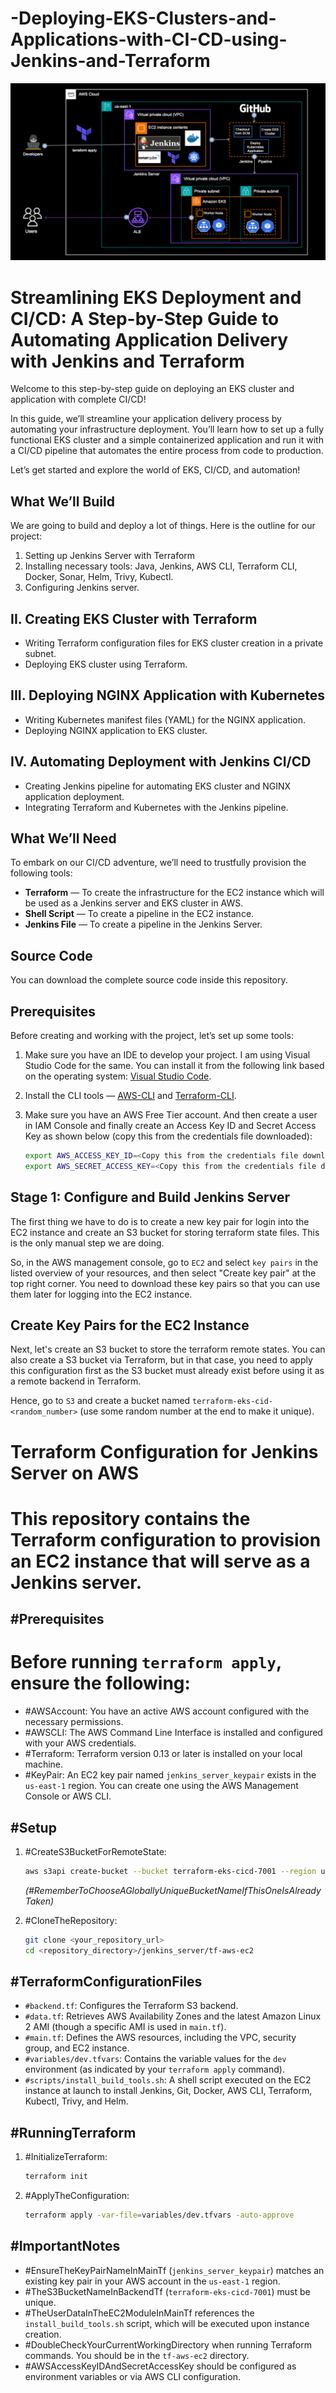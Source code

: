 # -Deploying-EKS-Clusters-and-Applications-with-CI-CD-using-Jenkins-and-Terraform

![Deploying-EKS-Clusters-and-Applications-with-CI-CD-using-Jenkins-and-Terraform](https://github.com/fareedmohamed11/-Deploying-EKS-Clusters-and-Applications-with-CI-CD-using-Jenkins-and-Terraform/blob/20dd743064a3f065309758ba9e695e85a072f2d5/image.png)

# Streamlining EKS Deployment and CI/CD: A Step-by-Step Guide to Automating Application Delivery with Jenkins and Terraform

Welcome to this step-by-step guide on deploying an EKS cluster and application with complete CI/CD!

In this guide, we’ll streamline your application delivery process by automating your infrastructure deployment. You’ll learn how to set up a fully functional EKS cluster and a simple containerized application and run it with a CI/CD pipeline that automates the entire process from code to production.

Let’s get started and explore the world of EKS, CI/CD, and automation!

## What We’ll Build
We are going to build and deploy a lot of things. Here is the outline for our project:

1. Setting up Jenkins Server with Terraform
2. Installing necessary tools: Java, Jenkins, AWS CLI, Terraform CLI, Docker, Sonar, Helm, Trivy, Kubectl.
3. Configuring Jenkins server.
## II. Creating EKS Cluster with Terraform
- Writing Terraform configuration files for EKS cluster creation in a private subnet.
- Deploying EKS cluster using Terraform.

## III. Deploying NGINX Application with Kubernetes
- Writing Kubernetes manifest files (YAML) for the NGINX application.
- Deploying NGINX application to EKS cluster.

## IV. Automating Deployment with Jenkins CI/CD
- Creating Jenkins pipeline for automating EKS cluster and NGINX application deployment.
- Integrating Terraform and Kubernetes with the Jenkins pipeline.

## What We’ll Need
To embark on our CI/CD adventure, we’ll need to trustfully provision the following tools:
- **Terraform** — To create the infrastructure for the EC2 instance which will be used as a Jenkins server and EKS cluster in AWS.
- **Shell Script** — To create a pipeline in the EC2 instance.
- **Jenkins File** — To create a pipeline in the Jenkins Server.
## Source Code
You can download the complete source code inside this repository.

## Prerequisites
Before creating and working with the project, let’s set up some tools:

1. Make sure you have an IDE to develop your project. I am using Visual Studio Code for the same. You can install it from the following link based on the operating system: [Visual Studio Code](https://code.visualstudio.com/download).

2. Install the CLI tools — [AWS-CLI](https://aws.amazon.com/cli/) and [Terraform-CLI](https://www.terraform.io/downloads.html).

3. Make sure you have an AWS Free Tier account. And then create a user in IAM Console and finally create an Access Key ID and Secret Access Key as shown below (copy this from the credentials file downloaded):

   ```bash
   export AWS_ACCESS_KEY_ID=<Copy this from the credentials file downloaded>
   export AWS_SECRET_ACCESS_KEY=<Copy this from the credentials file downloaded>
## Stage 1: Configure and Build Jenkins Server
The first thing we have to do is to create a new key pair for login into the EC2 instance and create an S3 bucket for storing terraform state files. This is the only manual step we are doing.

So, in the AWS management console, go to `EC2` and select `key pairs` in the listed overview of your resources, and then select "Create key pair" at the top right corner. You need to download these key pairs so that you can use them later for logging into the EC2 instance.

## Create Key Pairs for the EC2 Instance
Next, let's create an S3 bucket to store the terraform remote states. You can also create a S3 bucket via Terraform, but in that case, you need to apply this configuration first as the S3 bucket must already exist before using it as a remote backend in Terraform. 

Hence, go to `S3` and create a bucket named `terraform-eks-cid-<random_number>` (use some random number at the end to make it unique).
# Terraform Configuration for Jenkins Server on AWS

# This repository contains the Terraform configuration to provision an EC2 instance that will serve as a Jenkins server.

## #Prerequisites

# Before running `terraform apply`, ensure the following:

* #AWSAccount: You have an active AWS account configured with the necessary permissions.
* #AWSCLI: The AWS Command Line Interface is installed and configured with your AWS credentials.
* #Terraform: Terraform version 0.13 or later is installed on your local machine.
* #KeyPair: An EC2 key pair named `jenkins_server_keypair` exists in the `us-east-1` region. You can create one using the AWS Management Console or AWS CLI.

## #Setup

1.  #CreateS3BucketForRemoteState:
    ```bash
    aws s3api create-bucket --bucket terraform-eks-cicd-7001 --region us-east-1
    ```
    *(#RememberToChooseAGloballyUniqueBucketNameIfThisOneIsAlreadyTaken)*

2.  #CloneTheRepository:
    ```bash
    git clone <your_repository_url>
    cd <repository_directory>/jenkins_server/tf-aws-ec2
    ```

## #TerraformConfigurationFiles

* `#backend.tf`: Configures the Terraform S3 backend.
* `#data.tf`: Retrieves AWS Availability Zones and the latest Amazon Linux 2 AMI (though a specific AMI is used in `main.tf`).
* `#main.tf`: Defines the AWS resources, including the VPC, security group, and EC2 instance.
* `#variables/dev.tfvars`: Contains the variable values for the `dev` environment (as indicated by your `terraform apply` command).
* `#scripts/install_build_tools.sh`: A shell script executed on the EC2 instance at launch to install Jenkins, Git, Docker, AWS CLI, Terraform, Kubectl, Trivy, and Helm.

## #RunningTerraform

1.  #InitializeTerraform:
    ```bash
    terraform init
    ```

2.  #ApplyTheConfiguration:
    ```bash
    terraform apply -var-file=variables/dev.tfvars -auto-approve
    ```

## #ImportantNotes

* #EnsureTheKeyPairNameInMainTf (`jenkins_server_keypair`) matches an existing key pair in your AWS account in the `us-east-1` region.
* #TheS3BucketNameInBackendTf (`terraform-eks-cicd-7001`) must be unique.
* #TheUserDataInTheEC2ModuleInMainTf references the `install_build_tools.sh` script, which will be executed upon instance creation.
* #DoubleCheckYourCurrentWorkingDirectory when running Terraform commands. You should be in the `tf-aws-ec2` directory.
* #AWSAccessKeyIDAndSecretAccessKey should be configured as environment variables or via AWS CLI configuration.
